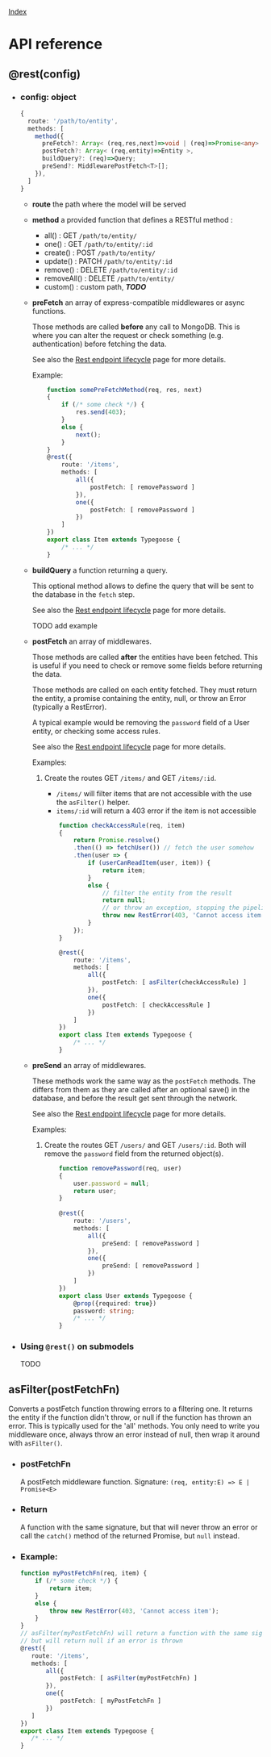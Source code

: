 [Index](./)

# API reference

## @rest(config)
- ### config: object
  ```typescript
  { 
    route: '/path/to/entity', 
    methods: [
      method({
        preFetch?: Array< (req,res,next)=>void | (req)=>Promise<any> >, 
        postFetch?: Array< (req,entity)=>Entity >, 
        buildQuery?: (req)=>Query;
        preSend?: MiddlewarePostFetch<T>[];
      }),
    ] 
  }
  ```
  
  - **route** the path where the model will be served
  
  - **method** a provided function that defines a RESTful method :
    - all() : GET `/path/to/entity/`
    - one() : GET `/path/to/entity/:id`
    - create() : POST `/path/to/entity/`
    - update() : PATCH `/path/to/entity/:id`
    - remove() : DELETE `/path/to/entity/:id`
    - removeAll() : DELETE `/path/to/entity/`
    - custom() : custom path, ***TODO***
    
  - **preFetch** an array of express-compatible middlewares or async functions. 
  
    Those methods are called **before** any call to MongoDB. This is where you can
    alter the request or check something (e.g. authentication) before fetching the data.
    
    See also the [Rest endpoint lifecycle](./rest-lifecycle.md) page for more details.
    
    Example:
    ```typescript
        function somePreFetchMethod(req, res, next) 
        { 
            if (/* some check */) {
                res.send(403);
            }
            else {
                next();
            }
        }
        @rest({
            route: '/items',
            methods: [
                all({
                    postFetch: [ removePassword ]
                }),
                one({
                    postFetch: [ removePassword ]
                })
            ]
        })
        export class Item extends Typegoose {
            /* ... */
        } 
    ```
    
  - **buildQuery** a function returning a query.
  
    This optional method allows to define the query that will be sent to the database in the `fetch` step.
    
    See also the [Rest endpoint lifecycle](./rest-lifecycle.md) page for more details.
    
    TODO add example
    
    
  - **postFetch** an array of middlewares. 
  
    Those methods are called **after** the entities have been fetched. This is
    useful if you need to check or remove some fields before returning the data.
    
    Those methods are called on each entity fetched.
    They must return the entity, a promise containing the entity, null, or throw an
    Error (typically a RestError).
    
    A typical example would be removing the `password` field of a User entity, or
    checking some access rules.
    
    See also the [Rest endpoint lifecycle](./rest-lifecycle.md) page for more details.
    
    Examples:
    1. Create the routes GET `/items/` and GET `/items/:id`. 
       - `/items/` will filter items that are not accessible with the use the `asFilter()` helper.
       - `items/:id` will return a 403 error if the item is not accessible
       
       ```typescript
           function checkAccessRule(req, item) 
           {
               return Promise.resolve()
               .then(() => fetchUser()) // fetch the user somehow
               .then(user => {
                   if (userCanReadItem(user, item)) {
                       return item;
                   }
                   else {
                       // filter the entity from the result
                       return null; 
                       // or throw an exception, stopping the pipeline
                       throw new RestError(403, 'Cannot access item'); 
                   }
               });
           }
       
           @rest({
               route: '/items',
               methods: [
                   all({
                       postFetch: [ asFilter(checkAccessRule) ]
                   }),
                   one({
                       postFetch: [ checkAccessRule ]
                   })
               ]
           })
           export class Item extends Typegoose {
               /* ... */
           }
       ```
       
  - **preSend** an array of middlewares.
  
    These methods work the same way as the `postFetch` methods. The differs from them as they are
    called after an optional save() in the database, and before the result get sent through the network.
    
    See also the [Rest endpoint lifecycle](./rest-lifecycle.md) page for more details.
    
    Examples:
    1. Create the routes GET `/users/` and GET `/users/:id`. 
       Both will remove the `password` field from the returned object(s).
       ```typescript
           function removePassword(req, user) 
           { 
               user.password = null;
               return user;
           }
           
           @rest({
               route: '/users',
               methods: [
                   all({
                       preSend: [ removePassword ]
                   }),
                   one({
                       preSend: [ removePassword ]
                   })
               ]
           })
           export class User extends Typegoose {
               @prop({required: true})
               password: string;
               /* ... */
           }
       ``` 
       
- ### Using `@rest()` on submodels
  TODO

## asFilter(postFetchFn)
Converts a postFetch function throwing errors to a filtering one. 
It returns the entity if the function didn't throw, or null if the function has thrown an error.
This is typically used for the 'all' methods.
You only need to write you middleware once, always throw an error instead of null, 
then wrap it around with `asFilter()`. 

- ### postFetchFn
  A postFetch middleware function. Signature: `(req, entity:E) => E | Promise<E>`

- ### Return
  A function with the same signature, but that will never throw an error or call the 
  `catch()` method of the returned Promise, but `null` instead.

- ### Example: 
  ```typescript
  function myPostFetchFn(req, item) {
      if (/* some check */) {
          return item;
      }
      else {
          throw new RestError(403, 'Cannot access item'); 
      }
  }
  // asFilter(myPostFetchFn) will return a function with the same signature, 
  // but will return null if an error is thrown
  @rest({
     route: '/items',
     methods: [
         all({
             postFetch: [ asFilter(myPostFetchFn) ]
         }),
         one({
             postFetch: [ myPostFetchFn ]
         })
     ]
  })
  export class Item extends Typegoose {
     /* ... */
  }
  ```